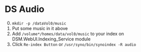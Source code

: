 # DS Audio
0. `mkdir -p /dataVol0/music`
0. Put some music in it above
0. Add `/volume*/homes/data/vol0/music` to your index on DSM.WebUI.Indexing_Service module
0. Click `Re-index Button` or `/usr/syno/bin/synoindex -R audio`

